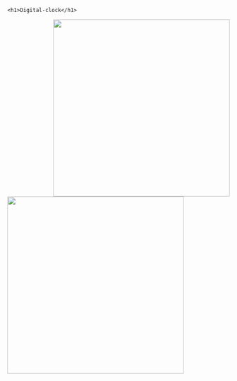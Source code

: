 
    <h1>Digital-clock</h1>



<img align="right" width="400" src="https://user-images.githubusercontent.com/96917595/172541147-425d6026-ff13-4d50-84f1-c422ceedcacf.png"><img align="left" width="400" src="https://user-images.githubusercontent.com/96917595/172541091-8b324148-b01f-4439-b842-781925e62c57.png">


